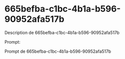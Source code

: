 # 665befba-c1bc-4b1a-b596-90952afa517b

Description de 665befba-c1bc-4b1a-b596-90952afa517b

Prompt:

Prompt de 665befba-c1bc-4b1a-b596-90952afa517b